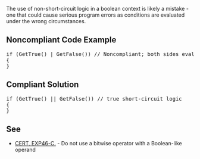 The use of non-short-circuit logic in a boolean context is likely a mistake - one that could cause serious program errors as conditions are
evaluated under the wrong circumstances.

## Noncompliant Code Example

<pre>
if (GetTrue() | GetFalse()) // Noncompliant; both sides evaluated
{
}
</pre>

## Compliant Solution

<pre>
if (GetTrue() || GetFalse()) // true short-circuit logic
{
}
</pre>

## See

*   [CERT, EXP46-C.](https://www.securecoding.cert.org/confluence/x/g4FtAg) - Do not use a bitwise operator with a Boolean-like operand